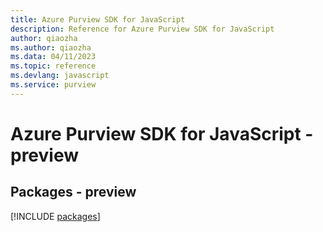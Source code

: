 ```yaml
---
title: Azure Purview SDK for JavaScript
description: Reference for Azure Purview SDK for JavaScript
author: qiaozha
ms.author: qiaozha
ms.data: 04/11/2023
ms.topic: reference
ms.devlang: javascript
ms.service: purview
---
```

# Azure Purview SDK for JavaScript - preview
## Packages - preview
[!INCLUDE [packages](purview-index.md)]